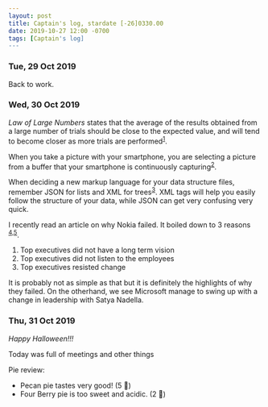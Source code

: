 ```yaml
---
layout: post
title: Captain's log, stardate [-26]0330.00
date: 2019-10-27 12:00 -0700
tags: [Captain's log]
---
```


### Tue, 29 Oct 2019

Back to work.

### Wed, 30 Oct 2019

*Law of Large Numbers* states that the average of the results obtained from a
large number of trials should be close to the expected value, and will tend to
become closer as more trials are performed<sup>[1]</sup>.

When you take a picture with your smartphone, you are selecting a picture from
a buffer that your smartphone is continuously capturing<sup>[2]</sup>.

When deciding a new markup language for your data structure files, remember
JSON for lists and XML for trees<sup>[3]</sup>. XML tags will help you easily
follow the structure of your data, while JSON can get very confusing very
quick.

I recently read an article on why Nokia failed. It boiled down to 3 reasons
<sup>[4],[5]</sup>.
1. Top executives did not have a long term vision
2. Top executives did not listen to the employees
3. Top executives resisted change

It is probably not as simple as that but it is definitely the highlights of
why they failed. On the otherhand, we see Microsoft manage to swing up with a
change in leadership with Satya Nadella.

### Thu, 31 Oct 2019

*Happy Halloween!!!*

Today was full of meetings and other things

Pie review:
- Pecan pie tastes very good! (5 :stars:)
- Four Berry pie is too sweet and acidic. (2 :stars:)


[1]: https://en.wikipedia.org/wiki/Law_of_large_numbers
[2]: https://blog.halide.cam/inside-the-iphone-11-camera-part-1-a-completely-new-camera-28ea5d091071
[3]: https://engineering.instawork.com/when-xml-beats-json-ui-layouts-53c7f1d3fdb7
[4]: https://thefailurestory.com/why-nokia-failed-the-business-failure-story/
[5]: https://medium.com/multiplier-magazine/why-did-nokia-fail-81110d981787

